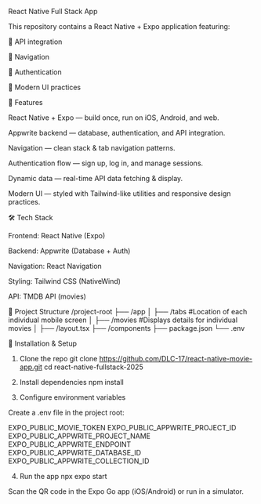 React Native Full Stack App

This repository contains a React Native + Expo application featuring:

🔗 API integration

🧭 Navigation

🔐 Authentication

🎨 Modern UI practices

🚀 Features

React Native + Expo — build once, run on iOS, Android, and web.

Appwrite backend — database, authentication, and API integration.

Navigation — clean stack & tab navigation patterns.

Authentication flow — sign up, log in, and manage sessions.

Dynamic data — real-time API data fetching & display.

Modern UI — styled with Tailwind-like utilities and responsive design practices.

🛠️ Tech Stack

Frontend: React Native (Expo)

Backend: Appwrite (Database + Auth)

Navigation: React Navigation

Styling: Tailwind CSS (NativeWind)

API: TMDB API (movies)

📂 Project Structure
/project-root
 ├── /app
 │    ├── /tabs         #Location of each individual mobile screen
 │    ├── /movies       #Displays details for individual movies
 │    ├── /layout.tsx
 ├── /components
 ├── package.json
 └── .env

🔧 Installation & Setup
1. Clone the repo
git clone https://github.com/DLC-17/react-native-movie-app.git
cd react-native-fullstack-2025

2. Install dependencies
npm install

3. Configure environment variables

Create a .env file in the project root:

EXPO_PUBLIC_MOVIE_TOKEN
EXPO_PUBLIC_APPWRITE_PROJECT_ID
EXPO_PUBLIC_APPWRITE_PROJECT_NAME
EXPO_PUBLIC_APPWRITE_ENDPOINT
EXPO_PUBLIC_APPWRITE_DATABASE_ID
EXPO_PUBLIC_APPWRITE_COLLECTION_ID

4. Run the app
npx expo start

Scan the QR code in the Expo Go app (iOS/Android) or run in a simulator.
